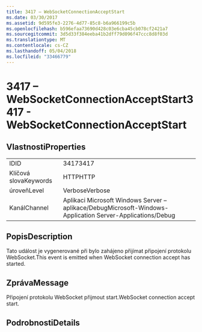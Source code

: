 ```yaml
---
title: 3417 – WebSocketConnectionAcceptStart
ms.date: 03/30/2017
ms.assetid: 9d595fe3-2276-4d77-85c8-b6a966199c5b
ms.openlocfilehash: b596efaa73690d428c03e6cba45cb078cf2421a7
ms.sourcegitcommit: 3d5d33f384eeba41b2dff79d096f47ccc8d8f03d
ms.translationtype: MT
ms.contentlocale: cs-CZ
ms.lasthandoff: 05/04/2018
ms.locfileid: "33466779"
---
```

# <a name="3417---websocketconnectionacceptstart"></a><span data-ttu-id="60e46-102">3417 – WebSocketConnectionAcceptStart</span><span class="sxs-lookup"><span data-stu-id="60e46-102">3417 - WebSocketConnectionAcceptStart</span></span>
## <a name="properties"></a><span data-ttu-id="60e46-103">Vlastnosti</span><span class="sxs-lookup"><span data-stu-id="60e46-103">Properties</span></span>  
  
|||  
|-|-|  
|<span data-ttu-id="60e46-104">ID</span><span class="sxs-lookup"><span data-stu-id="60e46-104">ID</span></span>|<span data-ttu-id="60e46-105">3417</span><span class="sxs-lookup"><span data-stu-id="60e46-105">3417</span></span>|  
|<span data-ttu-id="60e46-106">Klíčová slova</span><span class="sxs-lookup"><span data-stu-id="60e46-106">Keywords</span></span>|<span data-ttu-id="60e46-107">HTTP</span><span class="sxs-lookup"><span data-stu-id="60e46-107">HTTP</span></span>|  
|<span data-ttu-id="60e46-108">úroveň</span><span class="sxs-lookup"><span data-stu-id="60e46-108">Level</span></span>|<span data-ttu-id="60e46-109">Verbose</span><span class="sxs-lookup"><span data-stu-id="60e46-109">Verbose</span></span>|  
|<span data-ttu-id="60e46-110">Kanál</span><span class="sxs-lookup"><span data-stu-id="60e46-110">Channel</span></span>|<span data-ttu-id="60e46-111">Aplikaci Microsoft Windows Server – aplikace/Debug</span><span class="sxs-lookup"><span data-stu-id="60e46-111">Microsoft-Windows-Application Server-Applications/Debug</span></span>|  
  
## <a name="description"></a><span data-ttu-id="60e46-112">Popis</span><span class="sxs-lookup"><span data-stu-id="60e46-112">Description</span></span>  
 <span data-ttu-id="60e46-113">Tato událost je vygenerované při bylo zahájeno přijímat připojení protokolu WebSocket.</span><span class="sxs-lookup"><span data-stu-id="60e46-113">This event is emitted when WebSocket connection accept has started.</span></span>  
  
## <a name="message"></a><span data-ttu-id="60e46-114">Zpráva</span><span class="sxs-lookup"><span data-stu-id="60e46-114">Message</span></span>  
 <span data-ttu-id="60e46-115">Připojení protokolu WebSocket přijmout start.</span><span class="sxs-lookup"><span data-stu-id="60e46-115">WebSocket connection accept start.</span></span>  
  
## <a name="details"></a><span data-ttu-id="60e46-116">Podrobnosti</span><span class="sxs-lookup"><span data-stu-id="60e46-116">Details</span></span>
